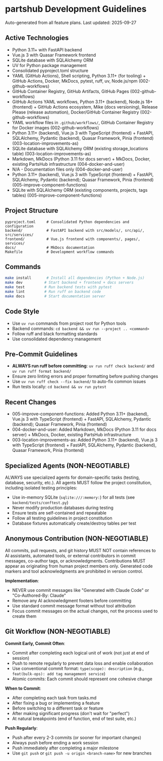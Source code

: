 # partshub Development Guidelines

Auto-generated from all feature plans. Last updated: 2025-09-27

## Active Technologies
- Python 3.11+ with FastAPI backend
- Vue.js 3 with Quasar Framework frontend
- SQLite database with SQLAlchemy ORM
- UV for Python package management
- Consolidated pyproject.toml structure
- YAML (GitHub Actions), Shell scripting, Python 3.11+ (for tooling) + GitHub Actions, Docker, MkDocs, pytest, ruff, uv, Node.js/npm (002-github-workflows)
- GitHub Container Registry, GitHub Artifacts, GitHub Pages (002-github-workflows)
- GitHub Actions YAML workflows, Python 3.11+ (backend), Node.js 18+ (frontend) + GitHub Actions ecosystem, Mike (docs versioning), Release Please (release automation), Docker/GitHub Container Registry (002-github-workflows)
- YAML workflow files in `.github/workflows/`, GitHub Container Registry for Docker images (002-github-workflows)
- Python 3.11+ (backend), Vue.js 3 with TypeScript (frontend) + FastAPI, SQLAlchemy, Pydantic (backend), Quasar Framework, Pinia (frontend) (003-location-improvements-as)
- SQLite database with SQLAlchemy ORM (existing storage_locations table) (003-location-improvements-as)
- Markdown, MkDocs (Python 3.11 for docs server) + MkDocs, Docker, existing PartsHub infrastructure (004-docker-and-user)
- N/A - Documentation files only (004-docker-and-user)
- Python 3.11+ (backend), Vue.js 3 with TypeScript (frontend) + FastAPI, SQLAlchemy, Pydantic (backend); Quasar Framework, Pinia (frontend) (005-improve-component-functions)
- SQLite with SQLAlchemy ORM (existing components, projects, tags tables) (005-improve-component-functions)

## Project Structure
```
pyproject.toml     # Consolidated Python dependencies and configuration
backend/           # FastAPI backend with src/models/, src/api/, src/services/
frontend/          # Vue.js frontend with components/, pages/, services/
docs/              # MkDocs documentation
Makefile           # Development workflow commands
```

## Commands
```bash
make install       # Install all dependencies (Python + Node.js)
make dev          # Start backend + frontend + docs servers
make test         # Run backend tests with pytest
make lint         # Run ruff on backend code
make docs         # Start documentation server
```

## Code Style
- Use `uv run` commands from project root for Python tools
- Backend commands: `cd backend && uv run --project .. <command>`
- Follow ruff and black formatting standards
- Use consolidated dependency management

## Pre-Commit Guidelines

- **ALWAYS run ruff before committing**: `uv run ruff check backend/` and `uv run ruff format backend/`
- Ensure zero linting errors and proper formatting before pushing changes
- Use `uv run ruff check --fix backend/` to auto-fix common issues
- Run tests locally: `cd backend && uv run pytest`

## Recent Changes
- 005-improve-component-functions: Added Python 3.11+ (backend), Vue.js 3 with TypeScript (frontend) + FastAPI, SQLAlchemy, Pydantic (backend); Quasar Framework, Pinia (frontend)
- 004-docker-and-user: Added Markdown, MkDocs (Python 3.11 for docs server) + MkDocs, Docker, existing PartsHub infrastructure
- 003-location-improvements-as: Added Python 3.11+ (backend), Vue.js 3 with TypeScript (frontend) + FastAPI, SQLAlchemy, Pydantic (backend), Quasar Framework, Pinia (frontend)


<!-- MANUAL ADDITIONS START -->

## Specialized Agents (NON-NEGOTIABLE)
ALWAYS use specialized agents for domain-specific tasks (testing, database, security, etc.). All agents MUST follow the project constitution, including isolated testing principles:

- Use in-memory SQLite (`sqlite:///:memory:`) for all tests (see `backend/tests/conftest.py`)
- Never modify production databases during testing
- Ensure tests are self-contained and repeatable
- Follow all testing guidelines in project constitution
- Database fixtures automatically create/destroy tables per test

## Anonymous Contribution (NON-NEGOTIABLE)
All commits, pull requests, and git history MUST NOT contain references to AI assistants, automated tools, or external contributors in commit messages, co-author tags, or acknowledgments. Contributions MUST appear as originating from human project members only. Generated code markers and tool acknowledgments are prohibited in version control.

**Implementation**:

- NEVER use commit messages like "Generated with Claude Code" or "Co-Authored-By: Claude"
- Remove any AI acknowledgment footers before committing
- Use standard commit message format without tool attribution
- Focus commit messages on the actual changes, not the process used to create them

## Git Workflow (NON-NEGOTIABLE)

**Commit Early, Commit Often**:
- Commit after completing each logical unit of work (not just at end of session)
- Push to remote regularly to prevent data loss and enable collaboration
- Use conventional commit format: `type(scope): description` (e.g., `feat(bulk-ops): add tag management service`)
- Atomic commits: Each commit should represent one cohesive change

**When to Commit**:
- After completing each task from tasks.md
- After fixing a bug or implementing a feature
- Before switching to a different task or feature
- After making significant progress (don't wait for "perfect")
- At natural breakpoints (end of function, end of test suite, etc.)

**Push Regularly**:
- Push after every 2-3 commits (or sooner for important changes)
- Always push before ending a work session
- Push immediately after completing a major milestone
- Use `git push` or `git push -u origin <branch-name>` for new branches

<!-- MANUAL ADDITIONS END -->
